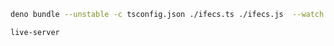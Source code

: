 ```sh
deno bundle --unstable -c tsconfig.json ./ifecs.ts ./ifecs.js  --watch
```

```sh
live-server
```
